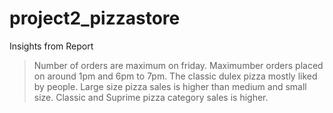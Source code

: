 # project2_pizzastore
Insights from Report
> Number of orders are maximum on friday.
> Maximumber orders placed on around 1pm and 6pm to 7pm.
> The classic dulex pizza mostly liked by people.
> Large size pizza sales is higher than medium and small size.
> Classic and Suprime pizza category sales is higher.
